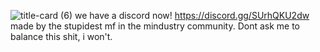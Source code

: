 ![title-card (6)](https://github.com/user-attachments/assets/6a8905ef-18e4-47d5-bd46-afa791817dbb)
we have a discord now! 
https://discord.gg/SUrhQKU2dw
made by the stupidest mf in the mindustry community. Dont ask me to balance this shit, i won't.
